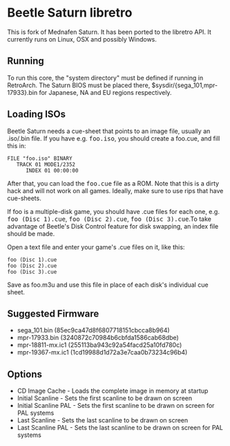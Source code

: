 # Beetle Saturn libretro

This is fork of Mednafen Saturn. It has been ported to the libretro API.
It currently runs on Linux, OSX and possibly Windows.

## Running

To run this core, the "system directory" must be defined if running in RetroArch.
The Saturn BIOS must be placed there, $sysdir/{sega_101,mpr-17933}.bin for Japanese, NA and EU regions respectively.

## Loading ISOs

Beetle Saturn needs a cue-sheet that points to an image file, usually an .iso/.bin file.
If you have e.g. <tt>foo.iso</tt>, you should create a foo.cue, and fill this in:

    FILE "foo.iso" BINARY
       TRACK 01 MODE1/2352
          INDEX 01 00:00:00

After that, you can load the <tt>foo.cue</tt> file as a ROM.
Note that this is a dirty hack and will not work on all games.
Ideally, make sure to use rips that have cue-sheets.

If foo is a multiple-disk game, you should have .cue files for each one, e.g. <tt>foo (Disc 1).cue</tt>, <tt>foo (Disc 2).cue</tt>, <tt>foo (Disc 3).cue</tt>.To take advantage of Beetle's Disk Control feature for disk swapping, an index file should be made.

Open a text file and enter your game's .cue files on it, like this:

    foo (Disc 1).cue
    foo (Disc 2).cue
    foo (Disc 3).cue

Save as foo.m3u and use this file in place of each disk's individual cue sheet.

## Suggested Firmware

- sega_101.bin (85ec9ca47d8f6807718151cbcca8b964)
- mpr-17933.bin (3240872c70984b6cbfda1586cab68dbe)
- mpr-18811-mx.ic1 (255113ba943c92a54facd25a10fd780c)
- mpr-19367-mx.ic1 (1cd19988d1d72a3e7caa0b73234c96b4)

## Options

* CD Image Cache - Loads the complete image in memory at startup
* Initial Scanline - Sets the first scanline to be drawn on screen
* Initial Scanline PAL - Sets the first scanline to be drawn on screen for PAL systems
* Last Scanline - Sets the last scanline to be drawn on screen
* Last Scanline PAL - Sets the last scanline to be drawn on screen for PAL systems
